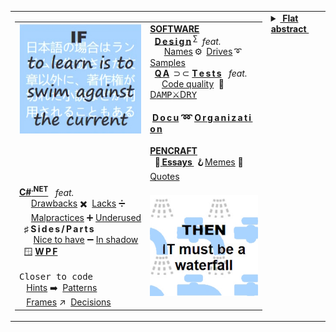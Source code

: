 <table><tr valign="top"><td>
 <table><tr valign="top">
    <td width="50%">
      <picture><img src="README+/_rsc/_img/_nav/learn_is_swim.jpg" alt="&nbsp;If to learn is to swim against the current ..." /></picture>
    </td><td width="50%">
     <a href="README+/software/ArcDeco"><b>SOFTWARE</b></a><br/>
     &nbsp;&nbsp;<a href="README+/software/design/"><b>D&thinsp;e&thinsp;s&thinsp;i&thinsp;g&thinsp;n</b></a>&thinsp;<sup>∑</sup>&nbsp;&nbsp;<i>feat.</i>
          <br />
     <!-- -->
     <!--                               NAMES, DRIVES, SAMPLES          --!>
     <!-- -->
     &nbsp;&nbsp;&nbsp;&nbsp;&nbsp;&nbsp;<a href="README+/software/design/names">Names</a>&thinsp;⚙️&thinsp;
      <a href="README+/software/design/drive/">Drives</a>&thinsp;➰&thinsp;<a href="README+/software/design/samples">Samples</a><br/>
     <!-- -->
     <!--                               QA and TESTS          --!>
     <!-- -->
     &nbsp;&nbsp;<a href="README+/software/QA/"><b>Q&thinsp;A</b></a>&thinsp;&nbsp;⊃&thinsp;⊂&nbsp;<a href="README+/software/tests/"><b>T&thinsp;e&thinsp;s&thinsp;t&thinsp;s</b></a>&nbsp;&nbsp;&nbsp;<i>feat.</i>
     <br />
    &nbsp;&nbsp;&nbsp;&nbsp;&nbsp;<a href="README+/software/QA/README+/code-quality.md">Code quality</a>&nbsp;&nbsp;🧪&thinsp;<a href="README+/software/tests/asQA/README+/tests-damp_vs_dry.md">D<samp>AMP</samp>⚔️D<samp>RY</samp></a>
     <!-- -->
     <!--                               DOCU and ORG          --!>
     <!-- -->
     <h4>&nbsp;<a href="README+/software/docu"><b><ins>D&thinsp;o&thinsp;c&thinsp;u</ins></b></a> ➿ <a href="README+/software/mngmnt"><b><ins>O&thinsp;r&thinsp;g&thinsp;a&thinsp;n&thinsp;i&thinsp;z&thinsp;a&thinsp;t&thinsp;i&thinsp;o&thinsp;n</ins></b></a></h4>
    <!-- -->
     <!--                              P E N C R A F T          --!>
     <!-- -->
     <a href="README+/pencraft"><b>PENCRAFT</b></a>
              <br/>
      &nbsp;&nbsp;🥱<a href="README+/pencraft/README+/essays/README.md">&thinsp;<b>Essays</b>&thinsp;</a>&nbsp;🪝<a href="README+/pencraft/README+/memes/README.md">Memes</a>&nbsp;🥨<a href="README+/pencraft/README+/quotes/README.md">Quotes</a>
     </td>
</tr><tr></tr><tr><td><!--                                                                                C#.NET         --!>
<a href="README+/.net/"><b>C#<sup>.NET</sup></b></a>&nbsp;&nbsp;&nbsp;<i>feat.</i><br/>
&nbsp;&nbsp;&nbsp;&nbsp;&nbsp;<a href="README+/.net/README+/cs-drawbacks.md">Drawbacks</a>&nbsp;✖️&nbsp;
<a href="README+/.net/README+/cs-lacks.md">Lacks</a>&nbsp;➗&nbsp;
 <br/>
&nbsp;&nbsp;&nbsp;&nbsp;&nbsp;<a href="README+/.net/README+/cs-malpractice.md">Malpractices</a>&nbsp;➕&nbsp;<a href="README+/.net/README+/cs-feat_underused.md">Underused</a>
 <br /><!--                                                                                     C#  S I D E S and P A R T S         --!>
 &nbsp;&nbsp;<b>♯</b>&nbsp;<b>S&thinsp;i&thinsp;d&thinsp;e&thinsp;s&thinsp;/&thinsp;P&thinsp;a&thinsp;r&thinsp;t&thinsp;s</b>
   <br/>
&nbsp;&nbsp;&nbsp;&nbsp;&nbsp;&nbsp;<a href="README+/.net/README+/parts/cs-lacks-parts.md">Nice to have</a>&nbsp;➖&nbsp;<a href="README+/.net/README+/parts/cs-feat_shadow.md">In shadow</a><br/>
      <!-- -->
     <!--                               WPF          --!>
     <!-- -->
  &nbsp;&nbsp;🪟&nbsp;<a href="README+/.net/README+/wpf"><b>W&thinsp;P&thinsp;F</b></a>
 <br/><br/><kbd>Closer to code</kbd><br/>
  &nbsp;&nbsp;&nbsp;<a href="README+/.net/README+/cs-hints.md">Hints</a>&nbsp;➡️&nbsp;
 <a href="https://github.com/Kyriosity/use-dev/tree/main/README%2B/patterns">Patterns</a>
 <br />
 &nbsp;&nbsp;&nbsp;<a href="https://github.com/Kyriosity/use-dev/tree/main/README%2B/frames">Frames</a>&nbsp;↗️&nbsp;
     <a href="https://github.com/Kyriosity/use-dev/blob/main/README+/decisions">Decisions</a>
</td><td>
      <picture><img src="README+/_rsc/_img/_nav/IT_is_waterfall.jpg" alt="&nbsp;... then IT must be a waterfall" /></picture>
     </td>
</table></td><td>
     <!-- -->
     <!--                             T H I R D   C O L U M N         --!>
     <!-- -->
<details><summary><b><ins>&nbsp;Flat abstract&nbsp;</ins></b></summary>
 &nbsp;
 🏛️ <a href="README+/pencraft/README+/essays/README+/SW_architect-aTake.md">Architect(ure)</a><br />
 📀 Bonus track: <a href="README+/pencraft/README+/offtopic/anti-home-office.md">Anti-home-office</a>

 \___________
</details>
</td></tr></table>

